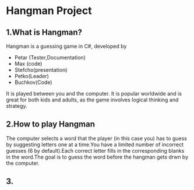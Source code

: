 # Hangman Project
## 1.What is Hangman?
Hangman is a guessing game in C#, developed by 
* Petar (Tester,Documentation)
* Max (code)
* Stefcho(presentation)
* Petko(Leader)
* Buchkov(Code) 

It is played between you and the computer. It is popular worldwide and is great for both kids and adults, as the game involves logical thinking and strategy.
## 2.How to play Hangman
The computer selects a word that the player (in this case you) has to guess by suggesting letters one at a time.You have a limited number of incorrect guesses (6 by default).Each correct letter fills in the corresponding blanks in the word.The goal is to guess the word before the hangman gets drwn by the computer.
## 3.



